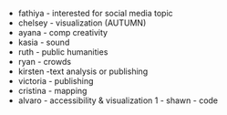 - fathiya - interested for social media topic
- chelsey - visualization (AUTUMN)
- ayana - comp creativity
- kasia - sound
- ruth - public humanities
- ryan - crowds
- kirsten -text analysis or publishing
- victoria - publishing
- cristina - mapping
- alvaro - accessibility & visualization
1 - shawn - code
